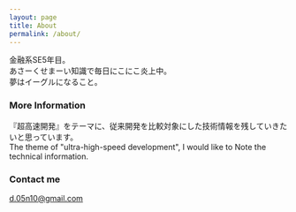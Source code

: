 ```yaml
---
layout: page
title: About
permalink: /about/
---
```


金融系SE5年目。<Br>
あさーくせまーい知識で毎日にこにこ炎上中。<Br>
夢はイーグルになること。

### More Information

『超高速開発』をテーマに、従来開発を比較対象にした技術情報を残していきたいと思っています。<Br>
The theme of "ultra-high-speed development", I would like to Note the technical information.

### Contact me

[d.05n10@gmail.com](mailto:d.05n10@gmail.com)
